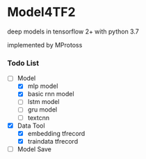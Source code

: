 # Model4TF2
deep models in tensorflow 2+ with python 3.7

implemented by MProtoss

### Todo List
- [ ] Model
  - [x] mlp model
  - [x] basic rnn model
  - [ ] lstm model
  - [ ] gru model
  - [ ] textcnn 

- [x] Data Tool
  - [x] embedding tfrecord
  - [x] traindata tfrecord

- [ ] Model Save  
